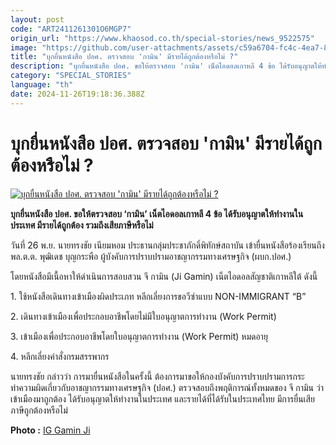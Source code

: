 ```yaml
---
layout: post
code: "ART2411261301O6MGP7"
origin_url: "https://www.khaosod.co.th/special-stories/news_9522575"
image: "https://github.com/user-attachments/assets/c59a6704-fc4c-4ea7-800b-150dc91651ed"
title: "บุกยื่นหนังสือ ปอศ. ตรวจสอบ 'กามิน' มีรายได้ถูกต้องหรือไม่ ?"
description: "บุกยื่นหนังสือ ปอศ. ขอให้ตรวจสอบ 'กามิน' เน็ตไอดอลเกาหลี 4 ข้อ ได้รับอนุญาตให้ทำงานในประเทศ มีรายได้ถูกต้อง รวมถึงเสียภาษีหรือไม่ "
category: "SPECIAL_STORIES"
language: "th"
date: 2024-11-26T19:18:36.388Z
---
```


# บุกยื่นหนังสือ ปอศ. ตรวจสอบ 'กามิน' มีรายได้ถูกต้องหรือไม่ ?

[![บุกยื่นหนังสือ ปอศ. ตรวจสอบ 'กามิน' มีรายได้ถูกต้องหรือไม่ ?](https://www.khaosod.co.th/wpapp/uploads/2024/11/gamin.jpg "บุกยื่นหนังสือ ปอศ. ตรวจสอบ 'กามิน' มีรายได้ถูกต้องหรือไม่ ?")](https://www.khaosod.co.th/wpapp/uploads/2024/11/gamin.jpg)

**บุกยื่นหนังสือ ปอศ. ขอให้ตรวจสอบ ‘กามิน’ เน็ตไอดอลเกาหลี 4 ข้อ ได้รับอนุญาตให้ทำงานในประเทศ มีรายได้ถูกต้อง รวมถึงเสียภาษีหรือไม่**

วันที่ 26 พ.ย. นายทรงชัย เนียมหอม ประธานกลุ่มประชาภักดิ์พิทักษ์สถาบัน เข้ายื่นหนังสือร้องเรียนถึง พล.ต.ต. พุฒิเดช บุญกระพือ ผู้บังคับการปราบปรามอาชญากรรมทางเศรษฐกิจ (ผบก.ปอศ.)

โดยหนังสือมีเนื้อหาให้ดำเนินการสอบสวน จี กามิน (Ji Gamin) เน็ตไอดอลสัญชาติเกาหลีใต้ ดังนี้

1\. ใช้หนังสือเดินทางเข้าเมืองผิดประเภท หลีกเลี่ยงการขอวีซ่าแบบ NON-IMMIGRANT “B”

2\. เดินทางเข้าเมืองเพื่อประกอบอาชีพโดยไม่มีใบอนุญาตการทำงาน (Work Permit)

3\. เข้าเมืองเพื่อประกอบอาชีพโดยใบอนุญาตการทำงาน (Work Permit) หมดอายุ

4\. หลีกเลี่ยงคำสั่งกรมสรรพากร

นายทรงชัย กล่าวว่า การมายื่นหนังสือในครั้งนี้ ต้องการมาขอให้กองบังคับการปราบปรามการกระทำความผิดเกี่ยวกับอาชญากรรมทางเศรษฐกิจ (ปอศ.) ตรวจสอบถึงพฤติการณ์ทั้งหมดของ จี กามิน ว่า เข้าเมืองมาถูกต้อง ได้รับอนุญาตให้ทำงานในประเทศ และรายได้ที่ได้รับในประเทศไทย มีการยื่นเสียภาษีถูกต้องหรือไม่

**Photo :** [IG Gamin Ji](https://www.instagram.com/mmini.j/)